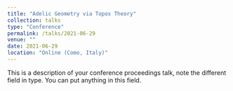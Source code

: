 ```yaml
---
title: "Adelic Geometry via Topos Theory"
collection: talks
type: "Conference"
permalink: /talks/2021-06-29
venue: ""
date: 2021-06-29
location: "Online (Como, Italy)"
---
```


This is a description of your conference proceedings talk, note the different field in type. You can put anything in this field.
